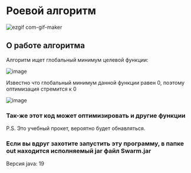 #  Роевой алгоритм





![ezgif com-gif-maker](https://user-images.githubusercontent.com/91944488/201535383-cb935313-061e-43ec-9ef8-c2745f07dbb8.gif)






##  О работе алгоритма
Алгоритм ищет глобальный минимум целевой функции:



![image](https://user-images.githubusercontent.com/91944488/201535611-e604883f-37cc-4642-b783-0a98b1aa135e.png)




Известно что глобальный минимум данной функции равен 0, поэтому оптимизация стремится к 0

![image](https://user-images.githubusercontent.com/91944488/201535810-187e35ac-9a87-4cae-a31e-85375b8257ae.png)



###  Так-же этот код может оптимизировать и другие функции
P.S. Это учебный прокет, вероятно будет обнавляться.

### Если вы вдруг захотите запустить эту программу, в папке out находится исполняемый jar файл Swarm.jar
Версия java: 19
